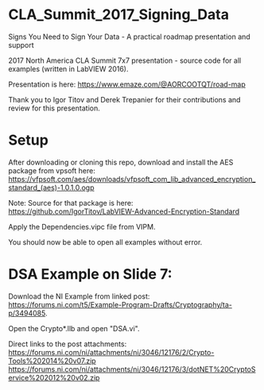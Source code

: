 # CLA_Summit_2017_Signing_Data
Signs You Need to Sign Your Data - A practical roadmap presentation and support

2017 North America CLA Summit 7x7 presentation - source code for all examples (written in LabVIEW 2016).

Presentation is here:
https://www.emaze.com/@AORCOOTQT/road-map

Thank you to Igor Titov and Derek Trepanier for their contributions and review for this presentation.

# Setup
After downloading or cloning this repo, download and install the AES package from vpsoft here:
https://vfpsoft.com/aes/downloads/vfpsoft_com_lib_advanced_encryption_standard_(aes)-1.0.1.0.ogp

Note: Source for that package is here:
https://github.com/IgorTitov/LabVIEW-Advanced-Encryption-Standard

Apply the Dependencies.vipc file from VIPM.

You should now be able to open all examples without error.

#  DSA Example on Slide 7:

Download the NI Example from linked post: https://forums.ni.com/t5/Example-Program-Drafts/Cryptography/ta-p/3494085.

Open the Crypto*.llb and open "DSA.vi".

Direct links to the post attachments:
https://forums.ni.com/ni/attachments/ni/3046/12176/2/Crypto-Tools%202014%20v07.zip
https://forums.ni.com/ni/attachments/ni/3046/12176/3/dotNET%20CryptoService%202012%20v02.zip

